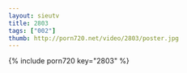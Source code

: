 ```yaml
--- 
layout: sieutv
title: 2803
tags: ["002"]
thumb: http://porn720.net/video/2803/poster.jpg
---
```

{% include porn720 key="2803" %} 
